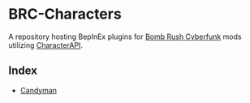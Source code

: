 # BRC-Characters
A repository hosting BepInEx plugins for [Bomb Rush Cyberfunk](https://store.steampowered.com/app/1353230) mods utilizing [CharacterAPI](https://github.com/viliger2/BRC_CharacterAPI).

## Index
- [Candyman](BRC-Candyman)

